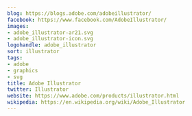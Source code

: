 ```yaml
---
blog: https://blogs.adobe.com/adobeillustrator/
facebook: https://www.facebook.com/AdobeIllustrator/
images:
- adobe_illustrator-ar21.svg
- adobe_illustrator-icon.svg
logohandle: adobe_illustrator
sort: illustrator
tags:
- adobe
- graphics
- svg
title: Adobe Illustrator
twitter: Illustrator
website: https://www.adobe.com/products/illustrator.html
wikipedia: https://en.wikipedia.org/wiki/Adobe_Illustrator
---
```

